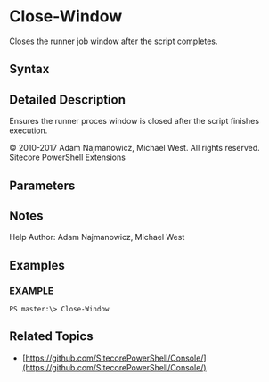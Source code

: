 # Close-Window

Closes the runner job window after the script completes.

## Syntax

## Detailed Description

Ensures the runner proces window is closed after the script finishes execution.

© 2010-2017 Adam Najmanowicz, Michael West. All rights reserved. Sitecore PowerShell Extensions

## Parameters

## Notes

Help Author: Adam Najmanowicz, Michael West

## Examples

### EXAMPLE

```text
PS master:\> Close-Window
```

## Related Topics

* [https://github.com/SitecorePowerShell/Console/](https://github.com/SitecorePowerShell/Console/) 


